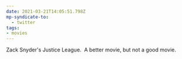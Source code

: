 ```yaml
---
date: 2021-03-21T14:05:51.798Z
mp-syndicate-to:
  - twitter
tags:
- movies
---
```


Zack Snyder's Justice League. &nbsp;A better movie, but not a good movie.
